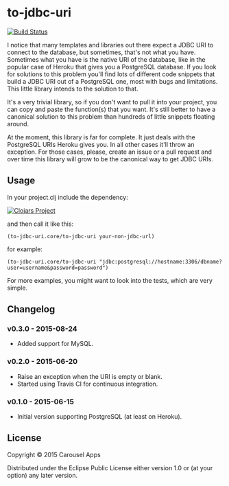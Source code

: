 # to-jdbc-uri

[![Build Status](https://travis-ci.org/carouselapps/to-jdbc-uri.svg?branch=master)](https://travis-ci.org/carouselapps/to-jdbc-uri)

I notice that many templates and libraries out there expect a JDBC URI to connect to the database, but sometimes, that's
not what you have. Sometimes what you have is the native URI of the database, like in the popular case of Heroku that
gives you a PostgreSQL database. If you look for solutions to this problem you'll find lots of different code snippets
that build a JDBC URI out of a PostgreSQL one, most with bugs and limitations. This little library intends to the
solution to that.

It's a very trivial library, so if you don't want to pull it into your project, you can copy and paste the function(s)
that you want. It's still better to have a canonical solution to this problem than hundreds of little snippets floating
around.

At the moment, this library is far for complete. It just deals with the PostgreSQL URIs Heroku gives you. In all other
cases it'll throw an exception. For those cases, please, create an issue or a pull request and over time this library
will grow to be the canonical way to get JDBC URIs.

## Usage

In your project.clj include the dependency:

[![Clojars Project](http://clojars.org/to-jdbc-uri/latest-version.svg)](http://clojars.org/to-jdbc-uri)

and then call it like this:

    (to-jdbc-uri.core/to-jdbc-uri your-non-jdbc-url)

for example:

    (to-jdbc-uri.core/to-jdbc-uri "jdbc:postgresql://hostname:3306/dbname?user=username&password=password")

For more examples, you might want to look into the tests, which are very simple.

## Changelog

### v0.3.0 - 2015-08-24
- Added support for MySQL.

### v0.2.0 - 2015-06-20
- Raise an exception when the URI is empty or blank.
- Started using Travis CI for continuous integration.

### v0.1.0 - 2015-06-15
- Initial version supporting PostgreSQL (at least on Heroku).

## License

Copyright © 2015 Carousel Apps

Distributed under the Eclipse Public License either version 1.0 or (at your option) any later version.
